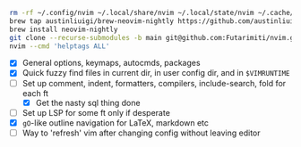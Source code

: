 ```bash
rm -rf ~/.config/nvim ~/.local/share/nvim ~/.local/state/nvim ~/.cache/nvim
brew tap austinliuigi/brew-neovim-nightly https://github.com/austinliuigi/brew-neovim-nightly.git
brew install neovim-nightly
git clone --recurse-submodules -b main git@github.com:Futarimiti/nvim.git ~/.config/nvim
nvim --cmd 'helptags ALL'
```

- [x] General options, keymaps, autocmds, packages
- [x] Quick fuzzy find files in current dir, in user config dir, and in `$VIMRUNTIME`
- [ ] Set up comment, indent, formatters, compilers, include-search, fold for each ft
    - [x] Get the nasty sql thing done
- [ ] Set up LSP for some ft only if desperate
- [x] `gO`-like outline navigation for LaTeX, markdown etc
- [ ] Way to 'refresh' vim after changing config without leaving editor
